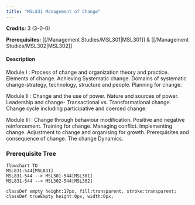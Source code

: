 ```yaml
---
title: "MSL831 Management of Change"
---
```

**Credits:** 3 (3-0-0)

**Prerequisites:** [[/Management Studies/MSL301|MSL301]] & [[/Management Studies/MSL302|MSL302]]

#### Description
Module I : Process of change and organization theory and practice. Elements of change. Achieving Systematic change. Domains of systematic change-strategy, technology, structure and people. Planning for change.

Module II : Change and the use of power. Nature and sources of power. Leadership and change- Transactional vs. Transformational change. Change cycle including participative and coerced change.

Module III : Change through behaviour modification. Positive and negative reinforcement. Training for change. Managing conflict. Implementing change. Adjustment to change and organising for growth. Prerequisites and consequence of change. The change Dynamics.

### Prerequisite Tree

```mermaid
flowchart TD
MSL831-544[MSL831]
MSL831-544 --> MSL301-544[MSL301]
MSL831-544 --> MSL302-544[MSL302]

classDef empty height:17px, fill:transparent, stroke:transparent;
classDef trueEmpty height:0px, width:0px;
```
